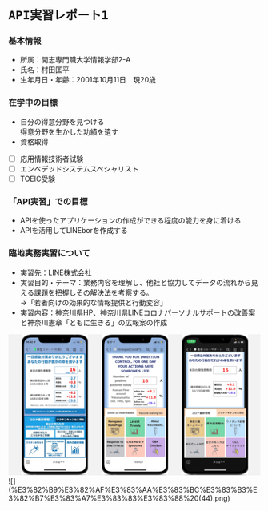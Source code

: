 # `API実習レポート1`

### 基本情報
- 所属：開志専門職大学情報学部2-A
- 氏名：村田匡平
- 生年月日・年齢：2001年10月11日　現20歳

### 在学中の目標
- 自分の得意分野を見つける  
得意分野を生かした功績を遺す
- 資格取得  
- [ ] 応用情報技術者試験  
- [ ] エンベデッドシステムスペシャリスト
- [ ] TOEIC受験 

### 「API実習」での目標
- APIを使ったアプリケーションの作成ができる程度の能力を身に着ける
- APIを活用してLINEborを作成する

### 臨地実務実習について
- 実習先：LINE株式会社
- 実習目的・テーマ：業務内容を理解し、他社と協力してデータの流れから見える課題を把握しその解決法を考察する。<br>→「若者向けの効果的な情報提供と行動変容」
- 実習内容：神奈川県HP、神奈川県LINEコロナパーソナルサポートの改善案と神奈川憲章「ともに生きる」の広報案の作成
<img src="https://github.com/kyohei-murata/api-report1/blob/2a8b295e389cf037892c2d7078dd261c2d99c7d2/API-2.png" width="">
![] (%E3%82%B9%E3%82%AF%E3%83%AA%E3%83%BC%E3%83%B3%E3%82%B7%E3%83%A7%E3%83%83%E3%83%88%20(44).png)
